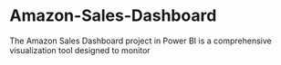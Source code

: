 # Amazon-Sales-Dashboard
The Amazon Sales Dashboard project in Power BI is a comprehensive visualization tool designed to monitor 
